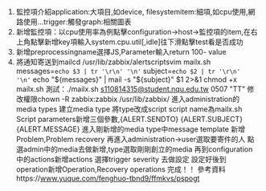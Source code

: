 1. 監控項介紹application:大項目,如device, filesystemitem:細項,如cpu使用,網路使用...trigger:觸發graph:相關圖表
2. 新增監控項：以cpu使用率為例點擊configuration->host->監控項的item,在右上角點擊新增key項輸入system.cpu.util[,idle]往下滑點擊test看是否成功
3. 新增preprocessingname選擇JS,Parameter輸入return 100- value
4. 將通知寄送到mailcd /usr/lib/zabbix/alertscriptsvim mailx.sh    messages=`echo $3 | tr '\r\n' '\n'`
          subject=`echo $2 | tr '\r\n' '\n'`
          echo "${messages}" | mail -s "${subject}" $1  2>&1      chmod +x mailx.sh	測試：./mailx.sh s110814315@student.nqu.edu.tw 0507 "TT"	修改權限chown -R zabbix:zabbix /usr/lib/zabbix/	進入administration的media types 建立media type	將type改成script	script name為mailx.sh	Script parameters新增三個參數,{ALERT.SENDTO} {ALERT.SUBJECT} {ALERT.MESSAGE}	進入剛新增的media type中message template 新增Problem,Problem recovery	再進入administration->user選取要寄件的人	點選admin中的media去做新增,type選取剛剛創立的media	再到configuration中的actions新增actions	選擇trigger severity 去做設定	設定好後到operation新增Operation,Recovery operations	完成！！
參考資料https://www.yuque.com/fenghuo-tbnd9/ffmkvs/pspogt